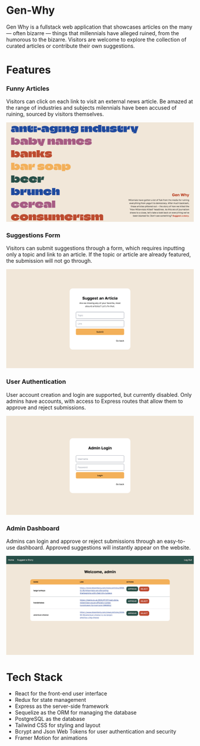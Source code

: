 # Gen-Why

Gen Why is a fullstack web application that showcases articles on the many — often bizarre — things that millennials have alleged ruined, from the humorous to the bizarre. Visitors are welcome to explore the collection of curated articles or contribute their own suggestions.

# Features

### Funny Articles

Visitors can click on each link to visit an external news article. Be amazed at the range of industries and subjects milennials have been accused of ruining, sourced by visitors themselves.

![Homepage](/public/readme/homepage.png)

### Suggestions Form

Visitors can submit suggestions through a form, which requires inputting only a topic and link to an article. If the topic or article are already featured, the submission will not go through.

![Suggestion Form](/public/readme/suggest.png)

### User Authentication

User account creation and login are supported, but currently disabled. Only admins have accounts, with access to Express routes that allow them to approve and reject submissions.

![Admin Login](/public/readme/login.png)

### Admin Dashboard

Admins can login and approve or reject submissions through an easy-to-use dashboard. Approved suggestions will instantly appear on the website.

![Admin Dashboard](/public/readme/dashboard.png)

# Tech Stack

- React for the front-end user interface
- Redux for state management
- Express as the server-side framework
- Sequelize as the ORM for managing the database
- PostgreSQL as the database
- Tailwind CSS for styling and layout
- Bcrypt and Json Web Tokens for user authentication and security
- Framer Motion for animations
